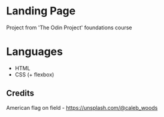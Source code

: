 # Landing Page
Project from 'The Odin Project' foundations course
# Languages
- HTML
- CSS (+ flexbox)
## Credits
American flag on field - https://unsplash.com/@caleb_woods